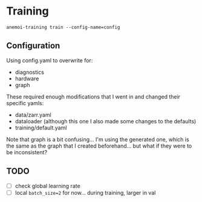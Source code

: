 # Training

```
anemoi-training train --config-name=config
```

## Configuration

Using config.yaml to overwrite for:

- diagnostics
- hardware
- graph

These required enough modifications that I went in and changed their specific
yamls:
- data/zarr.yaml
- dataloader (although this one I also made some changes to the defaults)
- training/default.yaml

Note that graph is a bit confusing... I'm using the generated one, which is the
same as the graph that I created beforehand... but what if they were to be
inconsistent?

## TODO

- [ ] check global learning rate
- [ ] local `batch_size=2` for now... during training, larger in val
